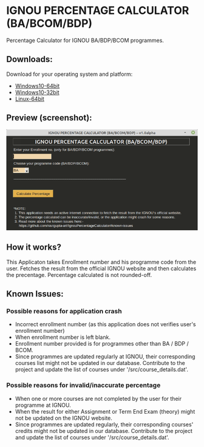 # IGNOU PERCENTAGE CALCULATOR (BA/BCOM/BDP)
Percentage Calculator for IGNOU BA/BDP/BCOM programmes.

## Downloads:
Download for your operating system and platform:
- [Windows10-64bit](https://github.com/ravigupta-art/IgnouPercentageCalculator/raw/master/dist/IgnouPercentageCalculator_BA_BDP_BCOM_64bit.exe)
- [Windows10-32bit](https://github.com/ravigupta-art/IgnouPercentageCalculator/blob/master/dist/IgnouPercentageCalculator_BA_BDP_BCOM_32bit.exe)
- [Linux-64bit](https://github.com/ravigupta-art/IgnouPercentageCalculator/raw/master/dist/IgnouPercentageCalculator_BA_BDP_BCOM)

## Preview (screenshot):
![Ignou Percentage Calculator (BA/BCOM/BDP) -- v1.0alpha screenshot](/docs/images/IgnouPercentageCalculator_BA_BDP_BCOM_preview.png "Ignou Percentage Calculator (BA/BCOM/BDP) -- v1.0alpha screenshot")

## How it works?
This Applicaton takes Enrollment number and his programme code from the user. Fetches the result from the official IGNOU website and then calculates the precentage. Percentage calculated is not rounded-off.

## Known Issues:
### Possible reasons for application crash
- Incorrect enrollment number (as this application does not verifies user's enrollment number)
- When enrollment number is left blank.
- Enrollment number provided is for programmes other than BA / BDP / BCOM.
- Since programmes are updated regularly at IGNOU, their corresponding courses list might not be updated in our database. Contribute to the project and update the list of courses under '/src/course_details.dat'.

### Possible reasons for invalid/inaccurate percentage
- When one or more courses are not completed by the user for their programme at IGNOU.
- When the result for either Assignment or Term End Exam (theory) might not be updated on the IGNOU website.
- Since programmes are updated regularly, their corresponding courses' credits might not be updated in our database. Contribute to the project and update the list of courses under '/src/course_details.dat'.


